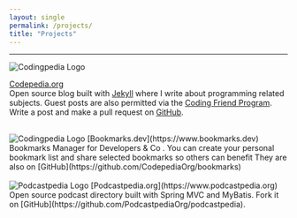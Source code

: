 ```yaml
---
layout: single
permalink: /projects/
title: "Projects"
---
```

<hr>

<div class="clear"></div>

<img src="{{ site.url }}{{ site.baseurl }}/assets/images/projects/logo-codingpedia.png" alt="Codingpedia Logo" class="align-left logo-project">
 
[Codepedia.org](http://www.codepedia.org) <br/>
Open source blog built with [Jekyll](https://jekyllrb.com/) where I write about programming related subjects. Guest posts are also permitted 
via the [Coding Friend Program](http://www.codepedia.org/friends/). Write a post and make a pull request on [GitHub](https://github.com/Codingpedia/codepediaorg.github.io).


<div class="clear"></div>
<br/>

<img src="{{ site.url }}{{ site.baseurl }}/assets/images/projects/logo-codepedia.png" alt="Codingpedia Logo" class="align-left logo-project">
[Bookmarks.dev](https://www.bookmarks.dev) <br/>
Bookmarks Manager for Developers & Co . You can create your personal bookmark list and share selected bookmarks so others can benefit
They are also on [GitHub](https://github.com/CodepediaOrg/bookmarks) 

<div class="clear"></div>
<br/>

<img src="{{ site.url }}{{ site.baseurl }}/assets/images/projects/logo-podcastpedia.png" alt="Podcastpedia Logo" class="align-left logo-project">
[Podcastpedia.org](https://www.podcastpedia.org) <br/>
Open source podcast directory built with Spring MVC and MyBatis. Fork it on [GitHub](https://github.com/PodcastpediaOrg/podcastpedia).  